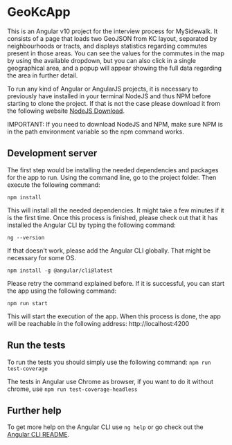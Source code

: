 # GeoKcApp

This is an Angular v10 project for the interview process for MySidewalk. It consists of a page that loads two GeoJSON from KC layout, separated by neighbourhoods or tracts, and displays statistics regarding commutes present in those areas. You can see the values for the commutes in the map by using the available dropdown, but you can also click in a single geographical area, and a popup will appear showing the full data regarding the area in further detail.

To run any kind of Angular or AngularJS projects, it is necessary to previously have installed in your terminal NodeJS and thus NPM before starting to clone the project. If that is not the case please download it from the following website [NodeJS Download](https://nodejs.org/es/download/).

IMPORTANT: If you need to download NodeJS and NPM, make sure NPM is in the path environment variable so the npm command works.

## Development server

The first step would be installing the needed dependencies and packages for the app to run. Using the command line, go to the project folder. Then execute the following command:

`npm install`

This will install all the needed dependencies. It might take a few minutes if it is the first time. Once this process is finished, please check out that it has installed the Angular CLI by typing the following command:

`ng --version`

If that doesn't work, please add the Angular CLI globally. That might be necessary for some OS.

`npm install -g @angular/cli@latest`

Please retry the command explained before. If it is successful, you can start the app using the following command:

`npm run start`

This will start the execution of the app. When this process is done, the app will be reachable in the following address: http://localhost:4200

## Run the tests

To run the tests you should simply use the following command: `npm run test-coverage`

The tests in Angular use Chrome as browser, if you want to do it without chrome, use `npm run test-coverage-headless`

## Further help

To get more help on the Angular CLI use `ng help` or go check out the [Angular CLI README](https://github.com/angular/angular-cli/blob/master/README.md).
